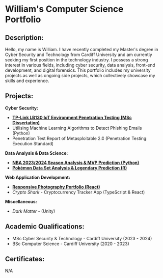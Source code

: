# William's Computer Science Portfolio

## Description:
Hello, my name is William. I have recently completed my Master's degree in Cyber Security and Technology from Cardiff University and am currently seeking my first position in the technology industry. I possess a strong interest in various fields, including cyber security, data analysis, front-end development, and digital forensics. This portfolio includes my university projects as well as ongoing side projects, which collectively showcase my skills and experience.

## Projects:

**Cyber Security:**

* [**TP-Link LB130 IoT Environment Penetration Testing (MSc Dissertation)**](https://github.com/wlshepherd/My_Portolio/blob/main/NBA_Data_Analysis_Project.ipynb)
* Utilising Machine Learning Algorithms to Detect Phishing Emails (Python)
* Penetration Test Report of Metasploitable 2.0 (Penetration Testing Execution Standard)

**Data Analysis & Data Science:**
* [**NBA 2023/2024 Season Analysis & MVP Prediction (Python)**](https://github.com/wlshepherd/My_Portolio/blob/main/NBA_Data_Analysis_Project.ipynb)
* [**Pokémon Data Set Analysis & Legendary Prediction (R)**](https://github.com/wlshepherd/My_Portolio/blob/main/pokemon.pdf)

**Web Application Development:**
* [**Responsive Photography Portfolio (React)**](https://wlshepherd.github.io/react-first-project/#/)
* _Crypto Shark_ - Cryptocurrency Tracker App (TypeScript & React)

**Miscellaneous:**
* _Dark Matter_ - (Unity)

## Academic Qualifications:
* MSc Cyber Security & Technology - Cardiff University (2023 - 2024)
* BSc Computer Science - Cardiff University (2020 - 2023)

## Certificates:
N/A
